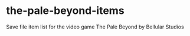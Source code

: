 # the-pale-beyond-items
Save file item list for the video game The Pale Beyond by  Bellular Studios
